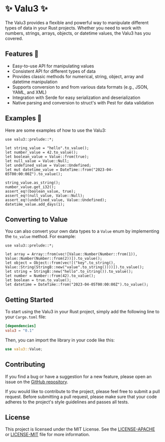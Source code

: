 # :sparkles: Valu3 :sparkles:

The Valu3 provides a flexible and powerful way to manipulate different types of data in your Rust projects. Whether you need to work with numbers, strings, arrays, objects, or datetime values, the Valu3 has you covered.

## Features :carousel_horse:

- Easy-to-use API for manipulating values
- Consistent API for different types of data
- Provides classic methods for numerical, string, object, array and datetime manipulation
- Supports conversion to and from various data formats (e.g., JSON, YAML, and XML)
- Integration with Serde for easy serialization and deserialization
- Native parsing and conversion to struct's with Pest for data validation

## Examples :space_invader:

Here are some examples of how to use the Valu3:

```rust,editable
use valu3::prelude::*;

let string_value = "hello".to_value();
let number_value = 42.to_value();
let boolean_value = Value::from(true);
let null_value = Value::Null;
let undefined_value = Value::Undefined;
let mut datetime_value = DateTime::from("2023-04-05T00:00:00Z").to_value();

string_value.as_string();
number_value.get_i32();
assert_eq!(boolean_value, true);
assert_eq!(null_value, Value::Null);
assert_eq!(undefined_value, Value::Undefined);
datetime_value.add_days(1);
```

## Converting to Value
You can also convert your own data types to a `Value` enum by implementing the `to_value` method. For example:

```rust,editable
use valu3::prelude::*;

let array = Array::from(vec![Value::Number(Number::from(1)), Value::Number(Number::from(2))]).to_value();
let object = Object::from(vec![("key".to_string(), Value::String(StringB::new("value".to_string())))]).to_value();
let string = StringB::new("hello".to_string()).to_value();
let number = Number::from(42).to_value();
let boolean = true.to_value();
let datetime = DateTime::from("2023-04-05T00:00:00Z").to_value();
```

## Getting Started
To start using the Valu3 in your Rust project, simply add the following line to your `Cargo.toml` file:
```toml
[dependencies]
valu3 = "0.1"
```

Then, you can import the library in your code like this:
```rust
use valu3::Value;
```

## Contributing
If you find a bug or have a suggestion for a new feature, please open an issue on the [GitHub repository](https://github.com/purp-lang/valu3/issues).

If you would like to contribute to the project, please feel free to submit a pull request. Before submitting a pull request, please make sure that your code adheres to the project's style guidelines and passes all tests.

## License
This project is licensed under the MIT License. See the [LICENSE-APACHE](https://github.com/purp-lang/valu3/blob/main/LICENSE-APACHE) or [LICENSE-MIT](https://github.com/purp-lang/valu3/blob/main/LICENSE-MIT) file for more information.
